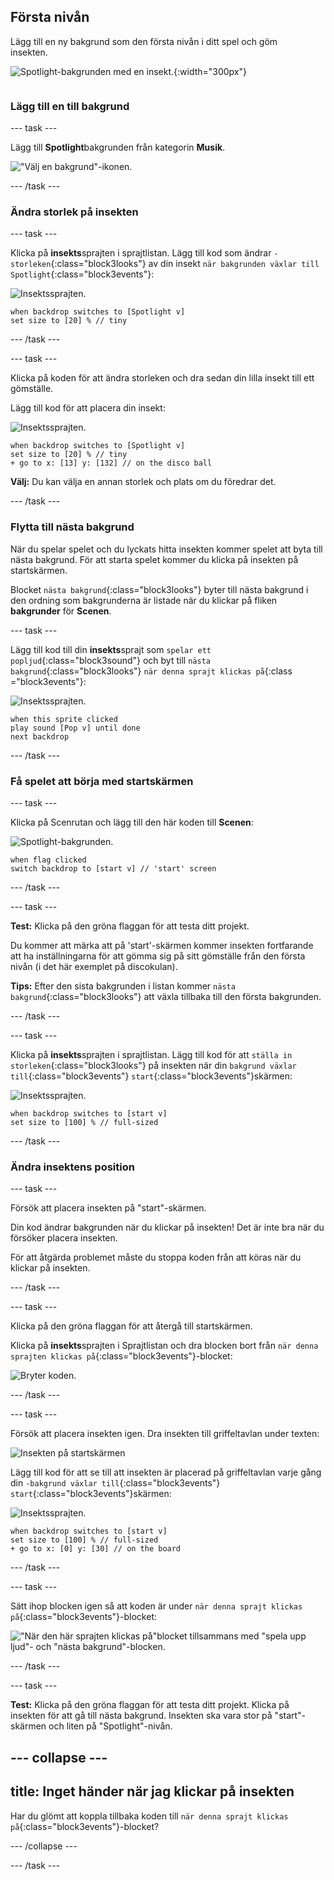 ## Första nivån

<div style="display: flex; flex-wrap: wrap">
<div style="flex-basis: 200px; flex-grow: 1; margin-right: 15px;">
Lägg till en ny bakgrund som den första nivån i ditt spel och göm insekten.
</div>
<div>

![Spotlight-bakgrunden med en insekt.](images/first-level.png){:width="300px"}

</div>
</div>

### Lägg till en till bakgrund

--- task ---

Lägg till **Spotlight**bakgrunden från kategorin **Musik**.

!["Välj en bakgrund"-ikonen.](images/backdrop-button.png)

--- /task ---

### Ändra storlek på insekten

--- task ---

Klicka på **insekts**sprajten i sprajtlistan. Lägg till kod som ändrar `-storleken`{:class="block3looks"} av din insekt `när bakgrunden växlar till Spotlight`{:class="block3events"}:

![Insektssprajten.](images/bug-sprite.png)

```blocks3
when backdrop switches to [Spotlight v]
set size to [20] % // tiny
```

--- /task ---

--- task ---

Klicka på koden för att ändra storleken och dra sedan din lilla insekt till ett gömställe.

Lägg till kod för att placera din insekt:

![Insektssprajten.](images/bug-sprite.png)

```blocks3
when backdrop switches to [Spotlight v]
set size to [20] % // tiny
+ go to x: [13] y: [132] // on the disco ball
```

**Välj:** Du kan välja en annan storlek och plats om du föredrar det.

--- /task ---

### Flytta till nästa bakgrund

När du spelar spelet och du lyckats hitta insekten kommer spelet att byta till nästa bakgrund. För att starta spelet kommer du klicka på insekten på startskärmen.

Blocket `nästa bakgrund`{:class="block3looks"} byter till nästa bakgrund i den ordning som bakgrunderna är listade när du klickar på fliken **bakgrunder** för **Scenen**.

--- task ---

Lägg till kod till din **insekts**sprajt som `spelar ett popljud`{:class="block3sound"} och byt till `nästa bakgrund`{:class="block3looks"} `när denna sprajt klickas på`{:class ="block3events"}:

![Insektssprajten.](images/bug-sprite.png)

```blocks3
when this sprite clicked
play sound [Pop v] until done
next backdrop
```

--- /task ---

### Få spelet att börja med startskärmen

--- task ---

Klicka på Scenrutan och lägg till den här koden till **Scenen**:

![Spotlight-bakgrunden.](images/stage-image.png)

```blocks3
when flag clicked
switch backdrop to [start v] // 'start' screen
```

--- /task ---

--- task ---

**Test:** Klicka på den gröna flaggan för att testa ditt projekt.

Du kommer att märka att på 'start'-skärmen kommer insekten fortfarande att ha inställningarna för att gömma sig på sitt gömställe från den första nivån (i det här exemplet på discokulan).

**Tips:** Efter den sista bakgrunden i listan kommer `nästa bakgrund`{:class="block3looks"} att växla tillbaka till den första bakgrunden.

--- /task ---

--- task ---

Klicka på **insekts**sprajten i sprajtlistan. Lägg till kod för att `ställa in storleken`{:class="block3looks"} på insekten när din `bakgrund växlar till`{:class="block3events"} `start`{:class="block3events"}skärmen:

![Insektssprajten.](images/bug-sprite.png)

```blocks3
when backdrop switches to [start v]
set size to [100] % // full-sized
```

--- /task ---

### Ändra insektens position

--- task ---

Försök att placera insekten på "start"-skärmen.

Din kod ändrar bakgrunden när du klickar på insekten! Det är inte bra när du försöker placera insekten.

För att åtgärda problemet måste du stoppa koden från att köras när du klickar på insekten.

--- /task ---

--- task ---

Klicka på den gröna flaggan för att återgå till startskärmen.

Klicka på **insekts**sprajten i Sprajtlistan och dra blocken bort från `när denna sprajten klickas på`{:class="block3events"}-blocket:

![Bryter koden.](images/breaking-script.png)

--- /task ---

--- task ---

Försök att placera insekten igen. Dra insekten till griffeltavlan under texten:

![Insekten på startskärmen](images/bug-chalkboard.png)

Lägg till kod för att se till att insekten är placerad på griffeltavlan varje gång din `-bakgrund växlar till`{:class="block3events"} `start`{:class="block3events"}skärmen:

![Insektssprajten.](images/bug-sprite.png)

```blocks3
when backdrop switches to [start v]
set size to [100] % // full-sized
+ go to x: [0] y: [30] // on the board
```

--- /task ---

--- task ---

Sätt ihop blocken igen så att koden är under `när denna sprajt klickas på`{:class="block3events"}-blocket:

!["När den här sprajten klickas på"blocket tillsammans med "spela upp ljud"- och "nästa bakgrund"-blocken.](images/fixed-script.png)

--- /task ---

--- task ---

**Test:** Klicka på den gröna flaggan för att testa ditt projekt. Klicka på insekten för att gå till nästa bakgrund. Insekten ska vara stor på "start"-skärmen och liten på "Spotlight"-nivån.

--- collapse ---
---
title: Inget händer när jag klickar på insekten
---

Har du glömt att koppla tillbaka koden till `när denna sprajt klickas på`{:class="block3events"}-blocket?

--- /collapse ---

--- /task ---